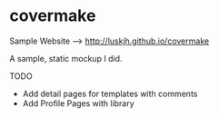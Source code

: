 # covermake
Sample Website --> http://luskjh.github.io/covermake

A sample, static mockup I did.

TODO
* Add detail pages for templates with comments
* Add Profile Pages with library
